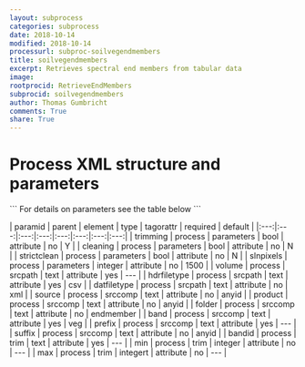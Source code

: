 ```yaml
---
layout: subprocess
categories: subprocess
date: 2018-10-14
modified: 2018-10-14
processurl: subproc-soilvegendmembers
title: soilvegendmembers
excerpt: Retrieves spectral end members from tabular data
image: 
rootprocid: RetrieveEndMembers
subprocid: soilvegendmembers
author: Thomas Gumbricht
comments: True
share: True
---
```


<h1 class='foot-description'>Process XML structure and parameters</h1>
```
For details on parameters see the table below
<?xml version="1.0" ?>
<process>
  <!--Generated from python-->
  <userproj plotid="yourplotid" projectid="yourprojectid" siteid="yoursiteid" system="systemid" tractid="yourtractid" userid="youruserid"/>
  <period endday="DD" endmonth="MM" endyear="YYYY" seasonendday="DD" seasonendmonth="MM" seasonstartday="DD" seasonstartmonth="MM" startday="DD" startmonth="MM" startyear="YYYY" timestep="timestep"/>
  <parameters cleaning="True/False" slnpixels="xyz" strictclean="True/False" trimming="True/False"/>
  <srcpath datfiletype="txtstring" hdrfiletype="txtstring" volume="txtstring"/>
  <srccomp band="txtstring" folder="txtstring" prefix="txtstring" product="txtstring" source="txtstring" suffix="txtstring"/>
  <trim bandid="txtstring" max="xyz" min="xyz"/>
</process>
```

| paramid | parent | element | type | tagorattr | required | default |
|:---:|:---:|:---:|:---:|:---:|:---:|:---:|:---:|
| trimming | process | parameters | bool | attribute | no | Y |
| cleaning | process | parameters | bool | attribute | no | N |
| strictclean | process | parameters | bool | attribute | no | N |
| slnpixels | process | parameters | integer | attribute | no | 1500 |
| volume | process | srcpath | text | attribute | yes | --- |
| hdrfiletype | process | srcpath | text | attribute | yes | csv |
| datfiletype | process | srcpath | text | attribute | no | xml |
| source | process | srccomp | text | attribute | no | anyid |
| product | process | srccomp | text | attribute | no | anyid |
| folder | process | srccomp | text | attribute | no | endmember |
| band | process | srccomp | text | attribute | yes | veg |
| prefix | process | srccomp | text | attribute | yes | --- |
| suffix | process | srccomp | text | attribute | no | anyid |
| bandid | process | trim | text | attribute | yes | --- |
| min | process | trim | integer | attribute | no | --- |
| max | process | trim | integert | attribute | no | --- |
